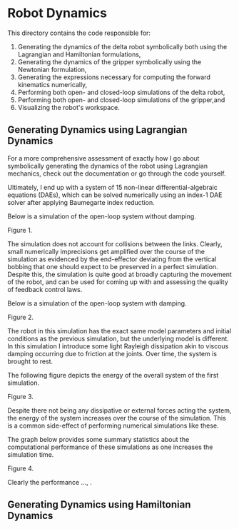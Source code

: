 Robot Dynamics
==============

This directory contains the code responsible for: 
1. Generating the dynamics of the delta robot symbolically both using the Lagrangian and Hamiltonian formulations,
2. Generating the dynamics of the gripper symbolically using the Newtonian formulation,
3. Generating the expressions necessary for computing the forward kinematics numerically, 
4. Performing both open- and closed-loop simulations of the delta robot,
5. Performing both open- and closed-loop simulations of the gripper,and 
6. Visualizing the robot's workspace.

Generating Dynamics using Lagrangian Dynamics
---------------------------------------------

For a more comprehensive assessment of exactly how I go about symbolically generating the dynamics of the robot using 
Lagrangian mechanics, check out the documentation or go through the code yourself.

Ultimately, I end up with a system of 15 non-linear differential-algebraic equations (DAEs), which can be solved 
numerically using an index-1 DAE solver after applying Baumegarte index reduction.

Below is a simulation of the open-loop system without damping.

Figure 1.

The simulation does not account for collisions between the links. Clearly, small numerically imprecisions get amplified
over the course of the simulation as evidenced by the end-effector deviating from the vertical bobbing that one should 
expect to be preserved in a perfect simulation. Despite this, the simulation is quite good at broadly capturing the 
movement of the robot, and can be used for coming up with and assessing the quality of feedback control laws.

Below is a simulation of the open-loop system with damping.

Figure 2.

The robot in this simulation has the exact same model parameters and initial conditions as the previous simulation, but
the underlying model is different. In this simulation I introduce some light Rayleigh dissipation akin to viscous 
damping occurring due to friction at the joints. Over time, the system is brought to rest.

The following figure depicts the energy of the overall system of the first simulation. 

Figure 3.

Despite there not being any dissipative or external forces acting the system, the energy of the system increases over 
the course of the simulation. This is a common side-effect of performing numerical simulations like these.

The graph below provides some summary statistics about the computational performance of these simulations as one 
increases the simulation time.  

Figure 4.

Clearly the performance ..., . 


Generating Dynamics using Hamiltonian Dynamics
----------------------------------------------

